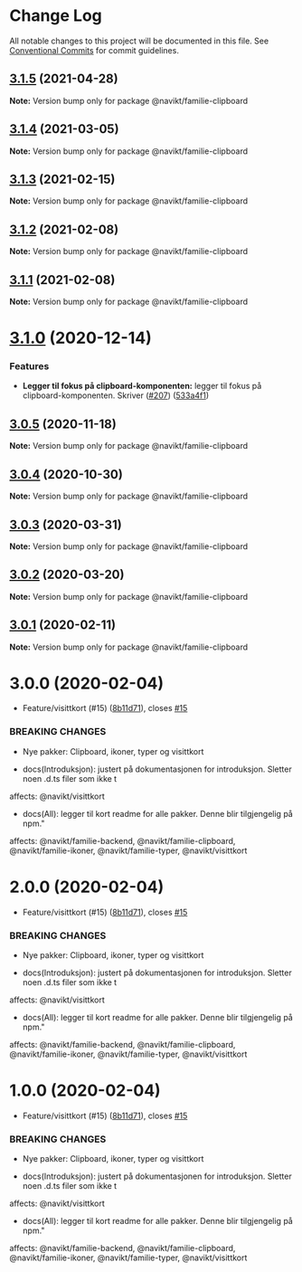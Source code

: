 # Change Log

All notable changes to this project will be documented in this file.
See [Conventional Commits](https://conventionalcommits.org) for commit guidelines.

## [3.1.5](https://github.com/navikt/familie-felles-frontend/compare/@navikt/familie-clipboard@3.1.4...@navikt/familie-clipboard@3.1.5) (2021-04-28)

**Note:** Version bump only for package @navikt/familie-clipboard





## [3.1.4](https://github.com/navikt/familie-felles-frontend/compare/@navikt/familie-clipboard@3.1.3...@navikt/familie-clipboard@3.1.4) (2021-03-05)

**Note:** Version bump only for package @navikt/familie-clipboard





## [3.1.3](https://github.com/navikt/familie-felles-frontend/compare/@navikt/familie-clipboard@3.1.2...@navikt/familie-clipboard@3.1.3) (2021-02-15)

**Note:** Version bump only for package @navikt/familie-clipboard





## [3.1.2](https://github.com/navikt/familie-felles-frontend/compare/@navikt/familie-clipboard@3.1.1...@navikt/familie-clipboard@3.1.2) (2021-02-08)

**Note:** Version bump only for package @navikt/familie-clipboard





## [3.1.1](https://github.com/navikt/familie-felles-frontend/compare/@navikt/familie-clipboard@3.1.0...@navikt/familie-clipboard@3.1.1) (2021-02-08)

**Note:** Version bump only for package @navikt/familie-clipboard





# [3.1.0](https://github.com/navikt/familie-felles-frontend/compare/@navikt/familie-clipboard@3.0.5...@navikt/familie-clipboard@3.1.0) (2020-12-14)


### Features

* **Legger til fokus på clipboard-komponenten:** legger til fokus på clipboard-komponenten. Skriver ([#207](https://github.com/navikt/familie-felles-frontend/issues/207)) ([533a4f1](https://github.com/navikt/familie-felles-frontend/commit/533a4f1caaee5e574947da9f01f5acf5d2cb67e8))





## [3.0.5](https://github.com/navikt/familie-felles-frontend/compare/@navikt/familie-clipboard@3.0.4...@navikt/familie-clipboard@3.0.5) (2020-11-18)

**Note:** Version bump only for package @navikt/familie-clipboard





## [3.0.4](https://github.com/navikt/familie-felles-frontend/compare/@navikt/familie-clipboard@3.0.3...@navikt/familie-clipboard@3.0.4) (2020-10-30)

**Note:** Version bump only for package @navikt/familie-clipboard





## [3.0.3](https://github.com/navikt/familie-felles-frontend/compare/@navikt/familie-clipboard@3.0.2...@navikt/familie-clipboard@3.0.3) (2020-03-31)

**Note:** Version bump only for package @navikt/familie-clipboard





## [3.0.2](https://github.com/navikt/familie-felles-frontend/compare/@navikt/familie-clipboard@3.0.1...@navikt/familie-clipboard@3.0.2) (2020-03-20)

**Note:** Version bump only for package @navikt/familie-clipboard





## [3.0.1](https://github.com/navikt/familie-felles-frontend/compare/@navikt/familie-clipboard@3.0.0...@navikt/familie-clipboard@3.0.1) (2020-02-11)

**Note:** Version bump only for package @navikt/familie-clipboard





# 3.0.0 (2020-02-04)


* Feature/visittkort (#15) ([8b11d71](https://github.com/navikt/familie-felles-frontend/commit/8b11d71e2fe84342e5c2310a817c6631e379f1bc)), closes [#15](https://github.com/navikt/familie-felles-frontend/issues/15)


### BREAKING CHANGES

* Nye pakker: Clipboard, ikoner, typer og visittkort

* docs(Introduksjon): justert på dokumentasjonen for introduksjon. Sletter noen .d.ts filer som ikke t

affects: @navikt/visittkort

* docs(All): legger til kort readme for alle pakker. Denne blir tilgjengelig på npm."

affects: @navikt/familie-backend, @navikt/familie-clipboard, @navikt/familie-ikoner,
@navikt/familie-typer, @navikt/visittkort





# 2.0.0 (2020-02-04)


* Feature/visittkort (#15) ([8b11d71](https://github.com/navikt/familie-felles-frontend/commit/8b11d71e2fe84342e5c2310a817c6631e379f1bc)), closes [#15](https://github.com/navikt/familie-felles-frontend/issues/15)


### BREAKING CHANGES

* Nye pakker: Clipboard, ikoner, typer og visittkort

* docs(Introduksjon): justert på dokumentasjonen for introduksjon. Sletter noen .d.ts filer som ikke t

affects: @navikt/visittkort

* docs(All): legger til kort readme for alle pakker. Denne blir tilgjengelig på npm."

affects: @navikt/familie-backend, @navikt/familie-clipboard, @navikt/familie-ikoner,
@navikt/familie-typer, @navikt/visittkort





# 1.0.0 (2020-02-04)


* Feature/visittkort (#15) ([8b11d71](https://github.com/navikt/familie-felles-frontend/commit/8b11d71e2fe84342e5c2310a817c6631e379f1bc)), closes [#15](https://github.com/navikt/familie-felles-frontend/issues/15)


### BREAKING CHANGES

* Nye pakker: Clipboard, ikoner, typer og visittkort

* docs(Introduksjon): justert på dokumentasjonen for introduksjon. Sletter noen .d.ts filer som ikke t

affects: @navikt/visittkort

* docs(All): legger til kort readme for alle pakker. Denne blir tilgjengelig på npm."

affects: @navikt/familie-backend, @navikt/familie-clipboard, @navikt/familie-ikoner,
@navikt/familie-typer, @navikt/visittkort
